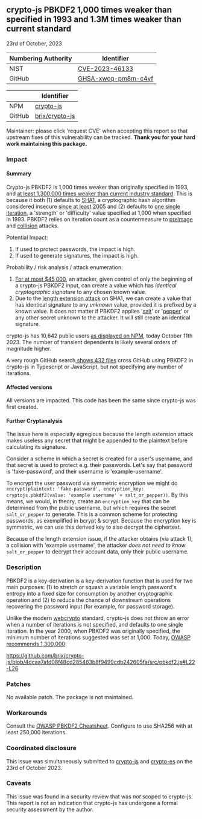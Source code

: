 
crypto-js PBKDF2 1,000 times weaker than specified in 1993 and 1.3M times weaker than current standard
------------------------------------------------------------------------------------------------------

23rd of October, 2023

| Numbering Authority | Identifier            |
|---------------------|-----------------------|
| NIST                | [CVE-2023-46133]      |
| GitHub              | [GHSA-xwcq-pm8m-c4vf] |

[CVE-2023-46133]: https://nvd.nist.gov/vuln/detail/CVE-2023-46133
[GHSA-xwcq-pm8m-c4vf]: https://github.com/advisories/GHSA-xwcq-pm8m-c4vf

|        | Identifier       |
|--------|------------------|
| NPM    | [crypto-js]      |
| GitHub | [brix/crypto-js] |

[crypto-js]: https://www.npmjs.com/package/crypto-js
[brix/crypto-js]: https://github.com/brix/crypto-js/1

Maintainer: please click 'request CVE' when accepting this report so that upstream fixes of this vulnerability can be tracked. **Thank you for your hard work maintaining this package.**

### Impact
#### Summary
Crypto-js PBKDF2 is 1,000 times weaker than originally specified in 1993, and [at least 1,300,000 times weaker than current industry standard][OWASP PBKDF2 Cheatsheet]. This is because it both (1) defaults to [SHA1][SHA1 wiki], a cryptographic hash algorithm considered insecure [since at least 2005][Cryptanalysis of SHA-1] and (2) defaults to [one single iteration][one iteration src], a 'strength' or 'difficulty' value specified at 1,000 when specified in 1993. PBKDF2 relies on iteration count as a countermeasure to [preimage][preimage attack] and [collision][collision attack] attacks.

Potential Impact:

1. If used to protect passwords, the impact is high.
2. If used to generate signatures, the impact is high.

Probability / risk analysis / attack enumeration:

1. [For at most $45,000][SHA1 is a Shambles], an attacker, given control of only the beginning of a crypto-js PBKDF2 input, can create a value which has _identical cryptographic signature_ to any chosen known value.
4. Due to the [length extension attack] on SHA1, we can create a value that has identical signature to any _unknown_ value, provided it is prefixed by a known value. It does not matter if PBKDF2 applies '[salt][cryptographic salt]' or '[pepper][cryptographic pepper]' or any other secret unknown to the attacker. It will still create an identical signature.

[cryptographic salt]: https://en.wikipedia.org/wiki/Salt_(cryptography) "Salt (cryptography), Wikipedia"
[cryptographic pepper]: https://en.wikipedia.org/wiki/Pepper_(cryptography) "Pepper (cryptography), Wikipedia"
[SHA1 wiki]: https://en.wikipedia.org/wiki/SHA-1 "SHA-1, Wikipedia"
[Cryptanalysis of SHA-1]: https://www.schneier.com/blog/archives/2005/02/cryptanalysis_o.html "Cryptanalysis of SHA-1"
[one iteration src]: https://github.com/brix/crypto-js/blob/1da3dabf93f0a0435c47627d6f171ad25f452012/src/pbkdf2.js#L22-L26 "crypto-js/src/pbkdf2.js lines 22-26"
[collision attack]: https://en.wikipedia.org/wiki/Hash_collision "Collision Attack, Wikipedia"
[preimage attack]: https://en.wikipedia.org/wiki/Preimage_attack "Preimage Attack, Wikipedia"
[SHA1 is a Shambles]: https://eprint.iacr.org/2020/014.pdf "SHA-1 is a Shambles: First Chosen-Prefix Collision on SHA-1
and Application to the PGP Web of Trust, Gaëtan Leurent and Thomas Peyrin"
[Length Extension attack]: https://en.wikipedia.org/wiki/Length_extension_attack "Length extension attack, Wikipedia"

crypto-js has 10,642 public users [as displayed on NPM][crypto-js, NPM], today October 11th 2023. The number of transient dependents is likely several orders of magnitude higher.

A very rough GitHub search[ shows 432 files][GitHub search: affected files] cross GitHub using PBKDF2 in crypto-js in Typescript or JavaScript, but not specifying any number of iterations.

[OWASP PBKDF2 Cheatsheet]: https://cheatsheetseries.owasp.org/cheatsheets/Password_Storage_Cheat_Sheet.html#pbkdf2 "OWASP PBKDF2 Cheatsheet"
[crypto-js, NPM]: https://www.npmjs.com/package/crypto-js "crypto-js on NPM"
[GitHub search: affected files]: https://github.com/search?q=%22crypto-js%22+AND+pbkdf2+AND+%28lang%3AJavaScript+OR+lang%3ATypeScript%29++NOT+%22iterations%22&type=code&p=2 "GitHub search: crypto-js AND pbkdf2 AND (lang:JavaScript OR lang:TypeScript)  NOT iterations"

#### Affected versions
All versions are impacted. This code has been the same since crypto-js was first created.

#### Further Cryptanalysis

The issue here is especially egregious because the length extension attack makes useless any secret that might be appended to the plaintext before calculating its signature.

Consider a scheme in which a secret is created for a user's username, and that secret is used to protect e.g. their passwords. Let's say that password is 'fake-password', and their username is 'example-username'.

To encrypt the user password via symmetric encryption we might do `encrypt(plaintext: 'fake-password', encryption_key: cryptojs.pbkdf2(value: 'example username' + salt_or_pepper))`. By this means, we would, in theory, create an `encryption_key` that can be determined from the public username, but which requires the secret `salt_or_pepper` to generate. This is a common scheme for protecting passwords, as exemplified in bcrypt & scrypt. Because the encryption key is symmetric, we can use this derived key to also decrypt the ciphertext.

Because of the length extension issue, if the attacker obtains (via attack 1), a collision with 'example username', the attacker _does not need to know_ `salt_or_pepper` to decrypt their account data, only their public username.

### Description

PBKDF2 is a key-derivation is a key-derivation function that is used for two main purposes: (1) to stretch or squash a variable length password's entropy into a fixed size for consumption by another cryptographic operation and (2) to reduce the chance of downstream operations recovering the password input (for example, for password storage).

Unlike the modern [webcrypto](https://w3c.github.io/webcrypto/#pbkdf2-operations) standard, crypto-js does not throw an error when a number of iterations is not specified, and defaults to one single iteration. In the year 2000, when PBKDF2 was originally specified, the minimum number of iterations suggested was set at 1,000. Today, [OWASP recommends 1,300,000][OWASP PBKDF2 Cheatsheet]:

https://github.com/brix/crypto-js/blob/4dcaa7afd08f48cd285463b8f9499cdb242605fa/src/pbkdf2.js#L22-L26

### Patches
No available patch. The package is not maintained.

### Workarounds
Consult the [OWASP PBKDF2 Cheatsheet]. Configure to use SHA256 with at least 250,000 iterations.

### Coordinated disclosure
This issue was simultaneously submitted to [crypto-js](https://github.com/brix/crypto-js) and [crypto-es](https://github.com/entronad/crypto-es) on the 23rd of October 2023.

### Caveats

This issue was found in a security review that was _not_ scoped to crypto-js. This report is not an indication that crypto-js has undergone a formal security assessment by the author.


